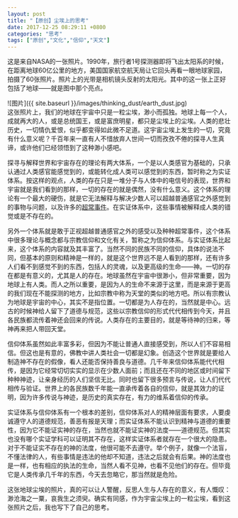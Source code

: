 ```yaml
---
layout: post
title: "【原创】尘埃上的思考"
date: 2017-12-25 08:29:11 +0800
categories: "思考"
tags: ["原创","文化","信仰","天文"]
---
```

这是来自NASA的一张照片。1990年，旅行者1号探测器即将飞出太阳系的时候，在距离地球60亿公里的地方，美国国家航空航天局让它回头再看一眼地球家园，拍摄了60张照片。照片上的光带是相机镜头反射的太阳光。其中的这一张上正好包括了地球——就是图中那个亮点。

![图片]({{ site.baseurl }}/images/thinking_dust/earth_dust.jpg)<br>
这张照片上，我们的地球在宇宙中只是一粒尘埃，渺小而孤独。地球上每一个人，成就再大的人，或是总统国王，或是富庶明星，都只是尘埃上的尘埃。人类的悲壮历史，一切情仇爱恨，似乎都变得如此微不足道。这宇宙尘埃上发生的一切，究竟有什么意义呢？千百年来一直有人不惜放弃人世间一切而孜孜不倦的探寻人生真谛，或许他们已经领悟到了这种渺小感吧。

探寻与解释世界和宇宙存在的理论有两大体系，一个是以人类感官为基础的，只承认通过人类感官能感觉到的，或能转化成人类可以感觉到的东西，暂时称之为实证体系。按这样的观点，人类的存在只是一堆分子与人体中的电信号的表现，世界和宇宙就是我们看到的那样，一切的存在的就是偶然，没有什么意义。这个体系的理论有一个最大的硬伤，就是它无法解释与解决少数人可以超越普通感官之外感觉到的事物与问题，以及许多的<a href="{{ site.baseurl }}{% post_url thinking/2017-07-29-Supernormal_and_myth %}">超常事件</a>。在实证体系中，这些事情被解释成人类的错觉或是不存在的。

另外一个体系就是敢于正视超越普通感官之外的感受以及种种超常事件，这个体系中很多理论与概念都与宗教信仰和文化有关，暂称之为信仰体系。与实证体系比起来，这个体系的内容就及其丰富了。当然不同的民族不同的信仰，具体的说法不同，但基本的原则和精神是一样的，就是这个世界远不是人看到的那样，还有许多人们看不到感觉不到的东西，包括人的灵魂，以及更高级的生命——神。一切的存在都是有意义的，尤其是人的存在。地球虽然在宇宙中很渺小，但非常重要，因为地球上有人类。而人之所以重要，是因为人的生命不来源于这里，而是来源于更高的我们现在不能探测的地方，比如宗教中称为天堂的类似的地方吧。所以有宗教认为地球是宇宙的中心，其实不是指位置。一切都是为人存在的，当然就是中心。远古的时候神给人留下了道德与规范，这些以宗教信仰的形式代代相传到今天，并且各民族都流传着神还会回来的传说。人类存在的主要目的，就是等待神的归来，等神再来把人带回天堂。

信仰体系虽然如此丰富多彩，但因为不能让普通人直接感受到，所以人们不容易相信。但这也是有意的，佛教中讲人类社会一切都是幻象。创造这个世界就是要给人制造神不存在的假像，看人还能否保持善良与道德。几千年来信仰体系能代代相传，是因为它经常切切实实的显示在少数人面前；而且还在不同的地区或时间留下种种神迹，让亲身经历的人们坚信无比。同时也留下很多预言与传说，让人们代代相传与验证。世界上的各民族数千年能一直承传着各自的信仰，就是其效力的证明，因为许多传说与神迹，是历史的真实存在，有力的维系着信仰的传承。

实证体系与信仰体系有一个根本的差别，信仰体系对人的精神层面有要求，人要虔诚遵守人的道德规范，善恶有报是天理；而实证体系不能认识到精神与道德的重要性，因为它不能证实神的存在，当然也就不能证实神的法度——道德规范。但其实也没有哪个实证学科可以证明其不存在，这样实证体系者就存在一个很大的隐患。对于不能证实不存在的神的法度，他很可能不去遵守。举个例子，就像一个法盲，不懂法律的人，有些事情是违法的他却不知道，违法之后就会有后果。神的法度也是一样，也有相应的执法的生命，当然人看不见神，也看不见他们的存在。但毕竟它是人类传承几千年的东西，今天去忽略它，那当然就是危险。

这张地球尘埃的照片，真的可以让人警醒，反思人生与人存在的意义，有人慨叹：渺沧海之一粟，哀我生之须臾。确实有同感，作为宇宙尘埃上的一粒尘埃，看到这张照片之后，我也写下了自己的思考。

